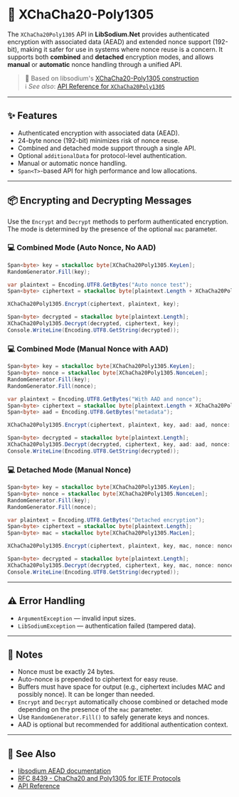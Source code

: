 # 🔐 XChaCha20-Poly1305

The `XChaCha20Poly1305` API in **LibSodium.Net** provides authenticated encryption with associated data (AEAD) and extended nonce support (192-bit), making it safer for use in systems where nonce reuse is a concern. It supports both **combined** and **detached** encryption modes, and allows **manual** or **automatic** nonce handling through a unified API.

> 🧂 Based on libsodium's [XChaCha20-Poly1305 construction](https://doc.libsodium.org/secret-key_cryptography/aead/chacha20-poly1305/xchacha20-poly1305_construction)<br/>
> ℹ️ *See also*: [API Reference for `XChaCha20Poly1305`](../api/LibSodium.XChaCha20Poly1305.yml)

---

## ✨ Features

- Authenticated encryption with associated data (AEAD).
- 24-byte nonce (192-bit) minimizes risk of nonce reuse.
- Combined and detached mode support through a single API.
- Optional `additionalData` for protocol-level authentication.
- Manual or automatic nonce handling.
- `Span<T>`-based API for high performance and low allocations.

---

## 📦 Encrypting and Decrypting Messages

Use the `Encrypt` and `Decrypt` methods to perform authenticated encryption. The mode is determined by the presence of the optional `mac` parameter.

### 💻 Combined Mode (Auto Nonce, No AAD)

```csharp
Span<byte> key = stackalloc byte[XChaCha20Poly1305.KeyLen];
RandomGenerator.Fill(key);

var plaintext = Encoding.UTF8.GetBytes("Auto nonce test");
Span<byte> ciphertext = stackalloc byte[plaintext.Length + XChaCha20Poly1305.MacLen + XChaCha20Poly1305.NonceLen];

XChaCha20Poly1305.Encrypt(ciphertext, plaintext, key);

Span<byte> decrypted = stackalloc byte[plaintext.Length];
XChaCha20Poly1305.Decrypt(decrypted, ciphertext, key);
Console.WriteLine(Encoding.UTF8.GetString(decrypted));
```

### 💻 Combined Mode (Manual Nonce with AAD)

```csharp
Span<byte> key = stackalloc byte[XChaCha20Poly1305.KeyLen];
Span<byte> nonce = stackalloc byte[XChaCha20Poly1305.NonceLen];
RandomGenerator.Fill(key);
RandomGenerator.Fill(nonce);

var plaintext = Encoding.UTF8.GetBytes("With AAD and nonce");
Span<byte> ciphertext = stackalloc byte[plaintext.Length + XChaCha20Poly1305.MacLen];
Span<byte> aad = Encoding.UTF8.GetBytes("metadata");

XChaCha20Poly1305.Encrypt(ciphertext, plaintext, key, aad: aad, nonce: nonce);

Span<byte> decrypted = stackalloc byte[plaintext.Length];
XChaCha20Poly1305.Decrypt(decrypted, ciphertext, key, aad: aad, nonce: nonce);
Console.WriteLine(Encoding.UTF8.GetString(decrypted));
```

### 💻 Detached Mode (Manual Nonce)

```csharp
Span<byte> key = stackalloc byte[XChaCha20Poly1305.KeyLen];
Span<byte> nonce = stackalloc byte[XChaCha20Poly1305.NonceLen];
RandomGenerator.Fill(key);
RandomGenerator.Fill(nonce);

var plaintext = Encoding.UTF8.GetBytes("Detached encryption");
Span<byte> ciphertext = stackalloc byte[plaintext.Length];
Span<byte> mac = stackalloc byte[XChaCha20Poly1305.MacLen];

XChaCha20Poly1305.Encrypt(ciphertext, plaintext, key, mac, nonce: nonce);

Span<byte> decrypted = stackalloc byte[plaintext.Length];
XChaCha20Poly1305.Decrypt(decrypted, ciphertext, key, mac, nonce: nonce);
Console.WriteLine(Encoding.UTF8.GetString(decrypted));
```

---

## ⚠️ Error Handling

- `ArgumentException` — invalid input sizes.
- `LibSodiumException` — authentication failed (tampered data).

---

## 📝 Notes

- Nonce must be exactly 24 bytes.
- Auto-nonce is prepended to ciphertext for easy reuse.
- Buffers must have space for output (e.g., ciphertext includes MAC and possibly nonce). It can be longer than needed.
- `Encrypt` and `Decrypt` automatically choose combined or detached mode depending on the presence of the `mac` parameter.
- Use `RandomGenerator.Fill()` to safely generate keys and nonces.
- AAD is optional but recommended for additional authentication context.

---

## 👀 See Also

- [libsodium AEAD documentation](https://doc.libsodium.org/secret-key_cryptography/aead)
- [RFC 8439 - ChaCha20 and Poly1305 for IETF Protocols](https://datatracker.ietf.org/doc/html/rfc8439)
- [API Reference](../api/LibSodium.XChaCha20Poly1305.yml)

